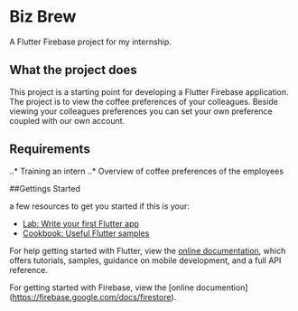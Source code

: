 # Biz Brew
A Flutter Firebase project for my internship.

## What the project does

This project is a starting point for developing a Flutter Firebase application.
The project is to view the coffee preferences of your colleagues. Beside viewing your colleagues preferences you can set your own preference coupled with our own account.

## Requirements

..* Training an intern
..* Overview of coffee preferences of the employees 


##Gettings Started

a few resources to get you started if this is your:

- [Lab: Write your first Flutter app](https://flutter.dev/docs/get-started/codelab)
- [Cookbook: Useful Flutter samples](https://flutter.dev/docs/cookbook)

For help getting started with Flutter, view the
[online documentation](https://flutter.dev/docs), which offers tutorials,
samples, guidance on mobile development, and a full API reference.

For getting started with Firebase, view the 
[online documention] (https://firebase.google.com/docs/firestore).
